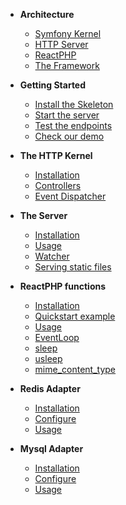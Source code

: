 * **Architecture**
    * [Symfony Kernel](/?#symfony-kernel)
    * [HTTP Server](/?#http-server)
    * [ReactPHP](/?#reactphp)
    * [The Framework](/?#the-framework)
    
* **Getting Started**
    * [Install the Skeleton](/?#getting-started)
    * [Start the server](/?#start-the-server)
    * [Test the endpoints](/?#test-the-endpoints)
    * [Check our demo](/?#check-the-demo)
    
* **The HTTP Kernel**
    * [Installation](/?#installation)
    * [Controllers](/?#controllers)
    * [Event Dispatcher](/?#event-dispatcher)
    
* **The Server**
    * [Installation](/?#installation-1)
    * [Usage](/?#usage)
    * [Watcher](/?#watcher)
    * [Serving static files](/?#serving-static-files)
    
* **ReactPHP functions**
    * [Installation](/?#installation-2)
    * [Quickstart example](/?#quickstart-example)
    * [Usage](/?#usage-1)
    * [EventLoop](/?#eventloop)
    * [sleep](/?#sleep)
    * [usleep](/?#usleep)
    * [mime_content_type](/?#mime_content_type)
    
* **Redis Adapter**
    * [Installation](/?#redis-adapter)
    * [Configure](/?#configure)
    * [Usage](/?#usage-2)
    
* **Mysql Adapter**
    * [Installation](/?#mysql-adapter)
    * [Configure](/?#configure-1)
    * [Usage](/?#usage-3)
    